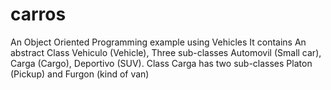 # carros
An Object Oriented Programming example using Vehicles
It contains An abstract Class Vehiculo (Vehicle), Three sub-classes Automovil (Small car), Carga (Cargo), Deportivo (SUV). Class Carga has two sub-classes Platon (Pickup) and Furgon (kind of van) 
